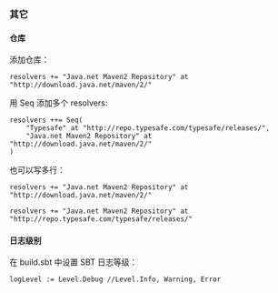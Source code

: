 ### 其它
#### 仓库
添加仓库：

	resolvers += "Java.net Maven2 Repository" at "http://download.java.net/maven/2/"
用 Seq 添加多个 resolvers:
	
	resolvers ++= Seq(
		"Typesafe" at "http://repo.typesafe.com/typesafe/releases/",
		"Java.net Maven2 Repository" at "http://download.java.net/maven/2/"
	)

也可以写多行：

	resolvers += "Java.net Maven2 Repository" at "http://download.java.net/maven/2/"

	resolvers += "Java.net Maven2 Repository" at "http://repo.typesafe.com/typesafe/releases/"

#### 日志级别

在 build.sbt 中设置 SBT 日志等级：

	logLevel := Level.Debug //Level.Info, Warning, Error

#### 